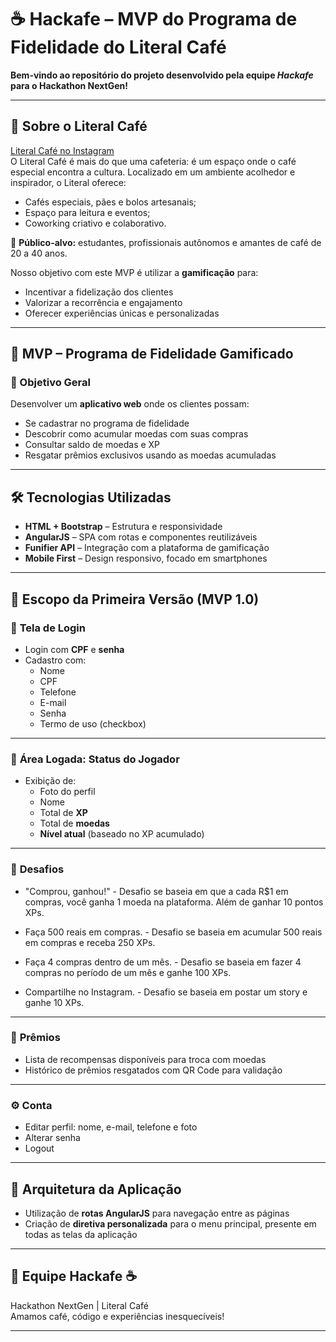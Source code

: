 # ☕ Hackafe – MVP do Programa de Fidelidade do Literal Café

**Bem-vindo ao repositório do projeto desenvolvido pela equipe _Hackafe_ para o Hackathon NextGen!**

---

## 📍 Sobre o Literal Café

[Literal Café no Instagram](https://www.instagram.com/literalcafe)  
O Literal Café é mais do que uma cafeteria: é um espaço onde o café especial encontra a cultura. Localizado em um ambiente acolhedor e inspirador, o Literal oferece:

- Cafés especiais, pães e bolos artesanais;
- Espaço para leitura e eventos;
- Coworking criativo e colaborativo.

🎯 **Público-alvo:** estudantes, profissionais autônomos e amantes de café de 20 a 40 anos.

Nosso objetivo com este MVP é utilizar a **gamificação** para:
- Incentivar a fidelização dos clientes
- Valorizar a recorrência e engajamento
- Oferecer experiências únicas e personalizadas

---

## 🚀 MVP – Programa de Fidelidade Gamificado

### 🎯 Objetivo Geral

Desenvolver um **aplicativo web** onde os clientes possam:

- Se cadastrar no programa de fidelidade
- Descobrir como acumular moedas com suas compras
- Consultar saldo de moedas e XP
- Resgatar prêmios exclusivos usando as moedas acumuladas

---

## 🛠️ Tecnologias Utilizadas

- **HTML + Bootstrap** – Estrutura e responsividade
- **AngularJS** – SPA com rotas e componentes reutilizáveis
- **Funifier API** – Integração com a plataforma de gamificação
- **Mobile First** – Design responsivo, focado em smartphones

---

## 🧩 Escopo da Primeira Versão (MVP 1.0)

### 🔐 **Tela de Login**
- Login com **CPF** e **senha**
- Cadastro com:
  - Nome
  - CPF
  - Telefone
  - E-mail
  - Senha
  - Termo de uso (checkbox)

---

### 👤 **Área Logada: Status do Jogador**
- Exibição de:
  - Foto do perfil
  - Nome
  - Total de **XP**
  - Total de **moedas**
  - **Nível atual** (baseado no XP acumulado)

---

### 🎯 **Desafios**
- "Comprou, ganhou!" - Desafio se baseia em que a cada R$1 em compras, você ganha 1 moeda na plataforma. Além de ganhar 10 pontos XPs.

- Faça 500 reais em compras. - Desafio se baseia em acumular 500 reais em compras e receba 250 XPs.

- Faça 4 compras dentro de um mês. - Desafio se baseia em fazer 4 compras no período de um mês e ganhe 100 XPs.

- Compartilhe no Instagram. -  Desafio se baseia em postar um story e ganhe 10 XPs.
    

---

### 🎁 **Prêmios**
- Lista de recompensas disponíveis para troca com moedas
- Histórico de prêmios resgatados com QR Code para validação

---

### ⚙️ **Conta**
- Editar perfil: nome, e-mail, telefone e foto
- Alterar senha
- Logout

---

## 🧱 Arquitetura da Aplicação

- Utilização de **rotas AngularJS** para navegação entre as páginas
- Criação de **diretiva personalizada** para o menu principal, presente em todas as telas da aplicação

---

## 👥 Equipe Hackafe ☕
Hackathon NextGen | Literal Café  
Amamos café, código e experiências inesquecíveis!

---

